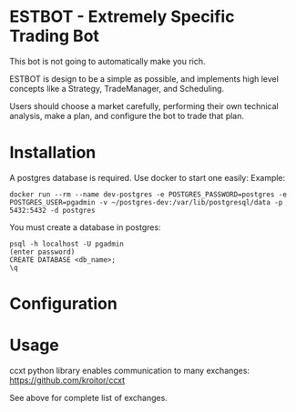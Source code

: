 ESTBOT - Extremely Specific Trading Bot
======

This bot is not going to automatically make you rich.

ESTBOT is design to be a simple as possible, and implements
high level concepts like a Strategy, TradeManager, and Scheduling.

Users should choose a market carefully, performing their own
technical analysis, make a plan, and configure the bot to trade
that plan.

Installation
======

A postgres database is required. Use docker to start one easily:
Example:
```
docker run --rm --name dev-postgres -e POSTGRES_PASSWORD=postgres -e POSTGRES_USER=pgadmin -v ~/postgres-dev:/var/lib/postgresql/data -p 5432:5432 -d postgres
```

You must create a database in postgres:
```
psql -h localhost -U pgadmin
(enter password)
CREATE DATABASE <db_name>;
\q
```

Configuration
===


Usage
======

ccxt python library enables communication to many exchanges:
https://github.com/kroitor/ccxt

See above for complete list of exchanges.
